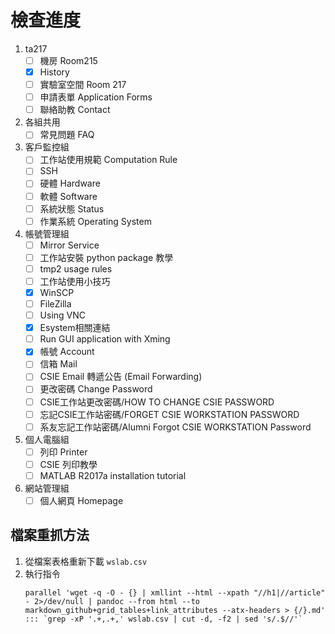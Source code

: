 # 檢查進度

1. ta217
    - [ ] 機房 Room215
    - [x] History
    - [ ] 實驗室空間 Room 217
    - [ ] 申請表單 Application Forms
    - [ ] 聯絡助教 Contact
2. 各組共用
    - [ ] 常見問題 FAQ
3. 客戶監控組
    - [ ] 工作站使用規範 Computation Rule
    - [ ] SSH
    - [ ] 硬體 Hardware
    - [ ] 軟體 Software
    - [ ] 系統狀態 Status
    - [ ] 作業系統 Operating System
4. 帳號管理組
    - [ ] Mirror Service
    - [ ] 工作站安裝 python package 教學
    - [ ] tmp2 usage rules
    - [ ] 工作站使用小技巧
    - [x] WinSCP
    - [ ] FileZilla
    - [ ] Using VNC
    - [x] Esystem相關連結
    - [ ] Run GUI application with Xming
    - [x] 帳號 Account
    - [ ] 信箱 Mail
    - [ ] CSIE Email 轉遞公告 (Email Forwarding)
    - [ ] 更改密碼 Change Password
    - [ ] CSIE工作站更改密碼/HOW TO CHANGE CSIE PASSWORD
    - [ ] 忘記CSIE工作站密碼/FORGET CSIE WORKSTATION PASSWORD
    - [ ] 系友忘記工作站密碼/Alumni Forgot CSIE WORKSTATION Password
5. 個人電腦組
    - [ ] 列印 Printer
    - [ ] CSIE 列印教學
    - [ ] MATLAB R2017a installation tutorial
6. 網站管理組
    - [ ] 個人網頁 Homepage

## 檔案重抓方法

1. 從檔案表格重新下載 `wslab.csv`
2. 執行指令
    ```
    parallel 'wget -q -O - {} | xmllint --html --xpath "//h1|//article" - 2>/dev/null | pandoc --from html --to markdown_github+grid_tables+link_attributes --atx-headers > {/}.md' ::: `grep -xP '.+,.+,' wslab.csv | cut -d, -f2 | sed 's/.$//'`
    ```
